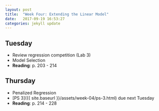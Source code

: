 ```yaml
---
layout: post
title:  "Week Four: Extending the Linear Model"
date:   2017-09-19 16:53:27
categories: jekyll update
---
```


## Tuesday
- Review regression competition (Lab 3)
- Model Selection
- **Reading**: p. 203 - 214

## Thursday
- Penalized Regression
- [PS 3]({{ site.baseurl }}/assets/week-04/ps-3.html) due next Tuesday
- **Reading**: p. 214 - 228